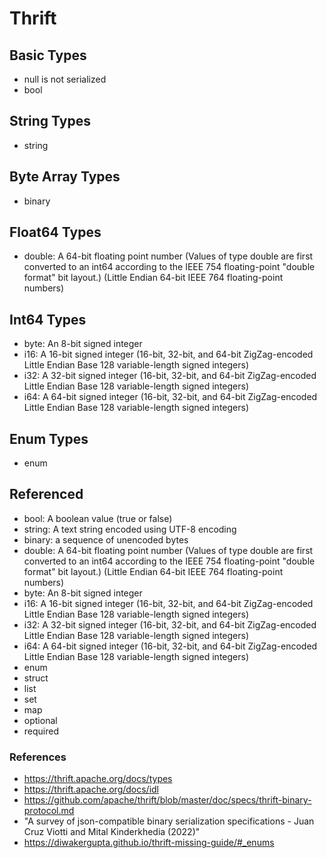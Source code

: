 # Thrift

## Basic Types

* null is not serialized
* bool

## String Types

* string

## Byte Array Types

* binary

## Float64 Types

* double: A 64-bit floating point number (Values of type double are first converted to an int64 according to the IEEE 754 floating-point "double format" bit layout.) (Little Endian 64-bit IEEE 764 floating-point numbers)

## Int64 Types

* byte: An 8-bit signed integer
* i16: A 16-bit signed integer (16-bit, 32-bit, and 64-bit ZigZag-encoded Little Endian Base 128 variable-length signed integers)
* i32: A 32-bit signed integer (16-bit, 32-bit, and 64-bit ZigZag-encoded Little Endian Base 128 variable-length signed integers)
* i64: A 64-bit signed integer (16-bit, 32-bit, and 64-bit ZigZag-encoded Little Endian Base 128 variable-length signed integers)

## Enum Types

* enum

## Referenced

* bool: A boolean value (true or false)
* string: A text string encoded using UTF-8 encoding
* binary: a sequence of unencoded bytes
* double: A 64-bit floating point number (Values of type double are first converted to an int64 according to the IEEE 754 floating-point "double format" bit layout.) (Little Endian 64-bit IEEE 764 floating-point numbers)
* byte: An 8-bit signed integer
* i16: A 16-bit signed integer (16-bit, 32-bit, and 64-bit ZigZag-encoded Little Endian Base 128 variable-length signed integers)
* i32: A 32-bit signed integer (16-bit, 32-bit, and 64-bit ZigZag-encoded Little Endian Base 128 variable-length signed integers)
* i64: A 64-bit signed integer (16-bit, 32-bit, and 64-bit ZigZag-encoded Little Endian Base 128 variable-length signed integers)
* enum
* struct
* list
* set
* map
* optional
* required

### References

* https://thrift.apache.org/docs/types
* https://thrift.apache.org/docs/idl
* https://github.com/apache/thrift/blob/master/doc/specs/thrift-binary-protocol.md
* "A survey of json-compatible binary serialization specifications - Juan Cruz Viotti and Mital Kinderkhedia (2022)"
* https://diwakergupta.github.io/thrift-missing-guide/#_enums